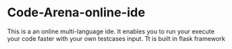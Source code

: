 # Code-Arena-online-ide
This is a an online multi-language ide. It enables you to run your execute your code faster with your own testcases input. Tt is built in flask framework 
